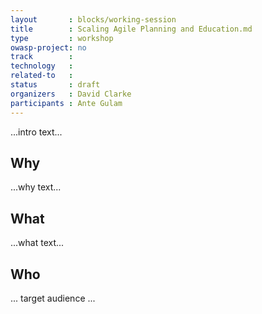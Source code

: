 ```yaml
---
layout       : blocks/working-session
title        : Scaling Agile Planning and Education.md
type         : workshop
owasp-project: no
track        :
technology   :
related-to   :
status       : draft
organizers   : David Clarke
participants : Ante Gulam
---
```


...intro text...

## Why

...why text...

## What

...what text...

## Who

... target audience ...